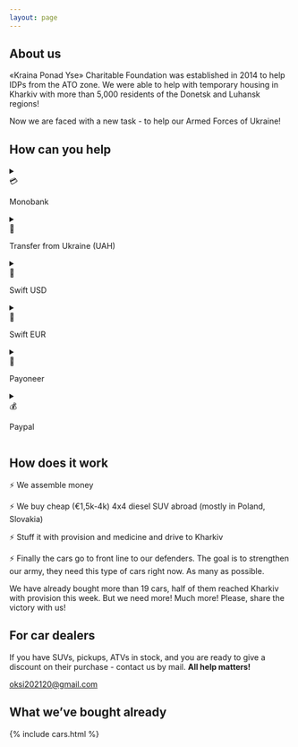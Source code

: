 ```yaml
---
layout: page
---
```


## About us

«Kraina Ponad Yse» Charitable Foundation was established in 2014 to help IDPs from the ATO zone. We were able to help with temporary housing in Kharkiv with more than 5,000 residents of the Donetsk and Luhansk regions!

Now we are faced with a new task - to help our Armed Forces of Ukraine!

## How can you help

<details>
  <summary>
    <div class="pay-option-inline">
      <div class="pay-icon"> 💳 </div>
      <p class="pay-name">Monobank</p>
    </div>
  </summary>

  <div class="pay-option">
    <div class="pay-info">
      <p class="pay-details">5375 4114 0406 7618</p>
    </div>
  </div>
</details>

<details>
  <summary>
    <div class="pay-option-inline">
      <div class="pay-icon"> 🏦 </div>
      <p class="pay-name">Transfer from Ukraine (UAH)</p>
    </div>
  </summary>

  <div class="pay-option">
    <div class="pay-info">
      <p class="pay-details">
        <span>IBAN:</span> UA543220010000026205305881456 <br/>
        <span>Recipient:</span> ROZHKOV VOLODYMYR <br/>
        <span>EDRPOU:</span> 2658010870 <br/>
        <span>Purpose of payment:</span> Account replenishment
      </p>
    </div>
  </div>
</details>

<details>
  <summary>
    <div class="pay-option-inline">
      <div class="pay-icon"> 🏦 </div>
      <p class="pay-name">Swift USD</p>
    </div>
  </summary>

  <div class="pay-option">
    <div class="pay-info">
      <p class="pay-details">
        <span>IBAN:</span> UA613220010000026208326843801<br/>
        <span>Account No:</span> 26208326843801 <br/>
        <span>Receiver:</span> ROZHKOV VOLODYMYR, 64703, Ukraine, reg. Kharkivska, c. Kharkiv, passage. Yevpatoriiskyi, build. 2, fl. 24 <br/>
        <span>Bank:</span> JSC UNIVERSAL BANK <br/>
        <span>City:</span> KYIV, UKRAINE <br/>
        <span>Swift code:</span> UNJSUAUKXXX<br/>
        <span>Details of payment:</span> It is very important to specify the purpose of the payment correctly. Choose the option you want depending on who sends the payment.

        <br/> <br/>
        1. Details of payment for individual transfers:
        <ul>
          <li> private transfer </li>
          <li> transfer to own account </li>
          <li> help to relative </li>
        </ul>
        2. Details of payment for legal entity:
        <ul>
          <li>honorarium</li>
          <li>compensation for ... </li>
        </ul>
      </p>
    </div>
  </div>
</details>

<details>
  <summary>
    <div class="pay-option-inline">
      <div class="pay-icon"> 🏦 </div>
      <p class="pay-name">Swift EUR</p>
    </div>
  </summary>

  <div class="pay-option">
    <div class="pay-info">
      <p class="pay-details">
        <span>IBAN:</span> UA383220010000026202323827525 <br/>
        <span>Account No:</span> 26202323827525 <br/>
        <span>Receiver:</span> ROZHKOV VOLODYMYR, 64703, Ukraine, reg. Kharkivska, c. Kharkiv, passage. Yevpatoriiskyi, build. 2, fl. 24 <br/>
        <span>Bank:</span> JSC UNIVERSAL BANK <br/>
        <span>City:</span> KYIV, UKRAINE <br/>
        <span>Swift code:</span> UNJSUAUKXXX <br/>
        <span>Details of payment:</span> It is very important to specify the purpose of the payment correctly. Choose the option you want depending on who sends the payment.

        <br/> <br/>
        1. Details of payment for individual transfers:
        <ul>
          <li> private transfer </li>
          <li> transfer to own account </li>
          <li> help to relative </li>
        </ul>
        2. Details of payment for legal entity:
        <ul>
          <li>honorarium</li>
          <li>compensation for ... </li>
        </ul>
      </p>
    </div>
  </div>
</details>

<details>
  <summary>
    <div class="pay-option-inline">
      <div class="pay-icon"> 💸 </div>
      <p class="pay-name">Payoneer</p>
    </div>
  </summary>

  <div class="pay-option">
    <div class="pay-info">
      <p class="pay-details">
        <span> PSDetail.BankName: </span> First Century Bank <br/>
        <span> Transfer type: </span> Local transfer <br/>
        <span> Bank Address: </span> 1731 N Elm St  Commerce, GA 30529 USA <br/>
        <span> PSDetail.RoutingABA: </span> 061120084 <br/>
        <span> PSDetail.AccountNumber: </span> 4029247200136 <br/>
        <span> PSDetail.AccountType: </span> CHECKING <br/>
        <span> PSDetail.BeneficiaryName: </span> Volodymyr Rozhkov <br/>
        <span> Email: </span> oksi202120@gmail.com <br/>
      </p>
    </div>
  </div>
</details>

<details>
  <summary>
    <div class="pay-option-inline">
      <div class="pay-icon"> 💰 </div>
      <p class="pay-name">Paypal</p>
    </div>
  </summary>

  <div class="pay-option">
    <div class="pay-info">
      <p class="pay-details">
        oksi202120@gmail.com
      </p>
    </div>
  </div>
</details>

## How does it work

⚡️ We assemble money

⚡️ We buy cheap (€1,5k-4k) 4x4 diesel SUV abroad (mostly in Poland, Slovakia)

⚡️ Stuff it with provision and medicine and drive to Kharkiv

⚡️ Finally the cars go to front line to our defenders. The goal is to strengthen our army, they need this type of cars  right now. As many as possible.

We have already bought more than 19 cars, half of them reached Kharkiv with provision this week. But we need more! Much more!
Please, share the victory with us!

## For car dealers

If you have SUVs, pickups, ATVs in stock, and you are ready to give a discount on their purchase - contact us by mail. **All help matters!**

<a href="mailto:oksi202120@gmail.com">oksi202120@gmail.com</a>

## What we’ve bought already

{% include cars.html %}
